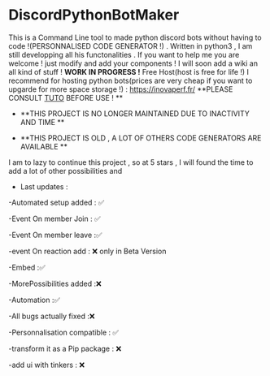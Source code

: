 # DiscordPythonBotMaker
This is a Command Line tool to made python discord bots without having to code !(PERSONNALISED CODE GENERATOR !) . Written in python3 , I am still developping all his functonalities .
If you want to help me you are welcome ! just modify and add your components !
I will soon add a wiki an all kind of stuff !
**WORK IN PROGRESS !**
Free Host(host is free for life !) I recommend for hosting python bots(prices are very cheap if you want to upgarde for more space storage !) : https://inovaperf.fr/
**PLEASE CONSULT [TUTO](https://github.com/alexdieu/DiscordPythonBotMaker/wiki/tutorial) BEFORE USE ! **

- **THIS PROJECT IS NO LONGER MAINTAINED DUE TO INACTIVITY AND TIME **

- **THIS PROJECT IS OLD , A LOT OF OTHERS CODE GENERATORS ARE AVAILABLE **

I am to lazy to continue this project , so at 5 stars , I will found the time to add a lot of other possibilities and 
* Last updates :

-Automated setup added : ✅

-Event On member Join : ✅

-Event On member leave :✅

-event On reaction add : ❌ only in Beta Version

-Embed :✅

-MorePossibilities added :❌

-Automation :✅

-All bugs actually fixed :❌

-Personnalisation compatible : ✅

-transform it as a Pip package : ❌

-add ui with tinkers : ❌
